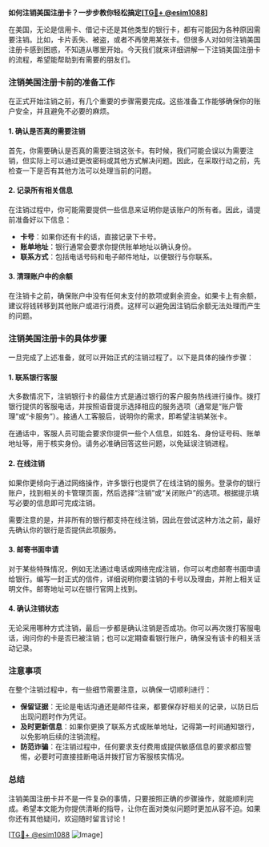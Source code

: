 **如何注销美国注册卡？一步步教你轻松搞定[[TG💪+ @esim1088](https://t.me/s/esim1088)]**

在美国，无论是信用卡、借记卡还是其他类型的银行卡，都有可能因为各种原因需要注销。比如，卡片丢失、被盗，或者不再使用某张卡。但很多人对如何注销美国注册卡感到困惑，不知道从哪里开始。今天我们就来详细讲解一下注销美国注册卡的流程，希望能帮助到有需要的朋友们。

### 注销美国注册卡前的准备工作

在正式开始注销之前，有几个重要的步骤需要完成。这些准备工作能够确保你的账户安全，并且避免不必要的麻烦。

#### 1. 确认是否真的需要注销
首先，你需要确认是否真的需要注销这张卡。有时候，我们可能会误以为需要注销，但实际上可以通过更改密码或其他方式解决问题。因此，在采取行动之前，先检查一下是否有其他方法可以处理当前的问题。

#### 2. 记录所有相关信息
在注销过程中，你可能需要提供一些信息来证明你是该账户的所有者。因此，请提前准备好以下信息：
- **卡号**：如果你还有卡的话，直接记录下卡号。
- **账单地址**：银行通常会要求你提供账单地址以确认身份。
- **联系方式**：包括电话号码和电子邮件地址，以便银行与你联系。

#### 3. 清理账户中的余额
在注销卡之前，确保账户中没有任何未支付的款项或剩余资金。如果卡上有余额，建议将钱转移到其他账户或进行消费。这样可以避免因注销后余额无法处理而产生的问题。

### 注销美国注册卡的具体步骤

一旦完成了上述准备，就可以开始正式的注销过程了。以下是具体的操作步骤：

#### 1. 联系银行客服
大多数情况下，注销银行卡的最佳方式是通过银行的客户服务热线进行操作。拨打银行提供的客服电话，并按照语音提示选择相应的服务选项（通常是“账户管理”或“卡服务”）。接通人工客服后，说明你的需求，即希望注销某张卡。

在通话中，客服人员可能会要求你提供一些个人信息，如姓名、身份证号码、账单地址等，用于核实身份。请务必准确回答这些问题，以免延误注销进程。

#### 2. 在线注销
如果你更倾向于通过网络操作，许多银行也提供了在线注销的服务。登录你的银行账户，找到相关的卡管理页面，然后选择“注销”或“关闭账户”的选项。根据提示填写必要的信息即可完成注销。

需要注意的是，并非所有的银行都支持在线注销，因此在尝试这种方法之前，最好先确认你的银行是否提供此项服务。

#### 3. 邮寄书面申请
对于某些特殊情况，例如无法通过电话或网络完成注销，你可以考虑邮寄书面申请给银行。编写一封正式的信件，详细说明你要注销的卡号以及理由，并附上相关证明文件。邮寄地址可以在银行官网上找到。

#### 4. 确认注销状态
无论采用哪种方式注销，最后一步都是确认注销是否成功。你可以再次拨打客服电话，询问你的卡是否已被注销；也可以定期查看银行账户，确保没有该卡的相关活动记录。

### 注意事项

在整个注销过程中，有一些细节需要注意，以确保一切顺利进行：

- **保留证据**：无论是电话沟通还是邮件往来，都要保存好相关的记录，以防日后出现问题时作为凭证。
- **及时更新信息**：如果你更换了联系方式或账单地址，记得第一时间通知银行，以免影响后续的注销流程。
- **防范诈骗**：在注销过程中，任何要求支付费用或提供敏感信息的要求都应警惕，必要时可直接挂断电话并拨打官方客服核实情况。

### 总结

注销美国注册卡并不是一件复杂的事情，只要按照正确的步骤操作，就能顺利完成。希望本文能为你提供清晰的指导，让你在面对类似问题时更加从容不迫。如果你还有其他疑问，欢迎随时留言讨论！

[[TG💪+ @esim1088](https://t.me/s/esim1088) ![Image](https://i.postimg.cc/4NQfJmqS/Snipaste-2025-05-13-00-14-12.png)]